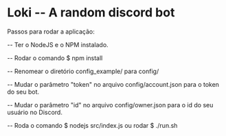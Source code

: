 # Loki -- A random discord bot

Passos para rodar a aplicação:

-- Ter o NodeJS e o NPM instalado.

-- Rodar o comando $ npm install

-- Renomear o diretório config_example/ para config/

-- Mudar o parâmetro "token" no arquivo config/account.json para o token do seu bot.

-- Mudar o parâmetro "id" no arquivo config/owner.json para o id do seu usuário no Discord.

-- Roda o comando $ nodejs src/index.js ou rodar $ ./run.sh
